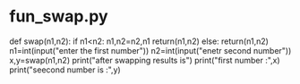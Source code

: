 # fun_swap.py
def swap(n1,n2):
    if n1<n2:
        n1,n2=n2,n1
        return(n1,n2)
    else:
        return(n1,n2)
n1=int(input("enter the first number"))
n2=int(input("enetr second number"))
x,y=swap(n1,n2)
print("after swapping results is")
print("first number :",x)
print("seecond number is :",y)
